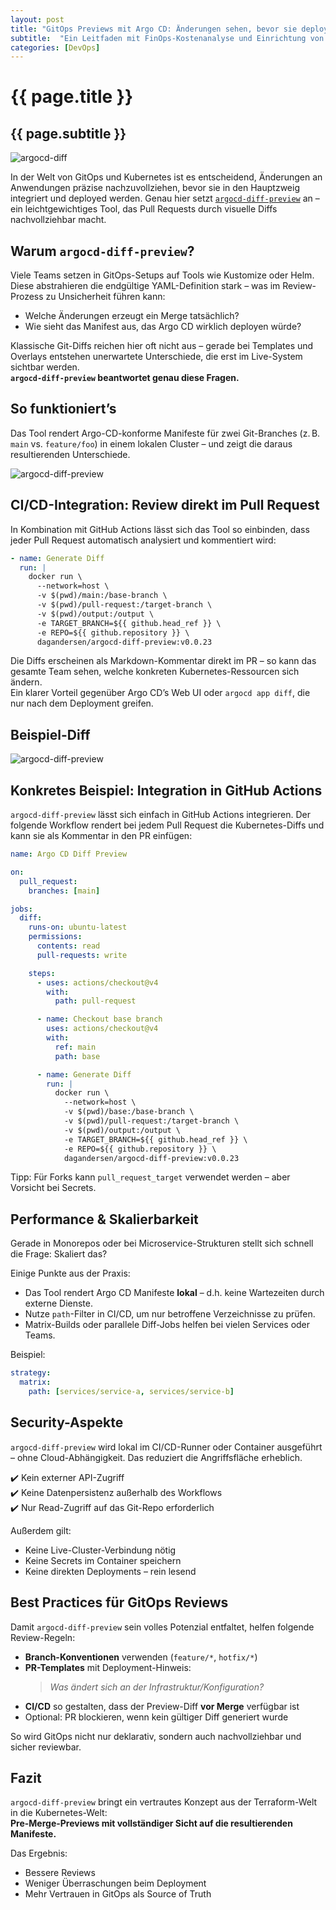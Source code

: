 ```yaml
---
layout: post
title: "GitOps Previews mit Argo CD: Änderungen sehen, bevor sie deployt werden"
subtitle:  "Ein Leitfaden mit FinOps-Kostenanalyse und Einrichtung von Connection Draining"
categories: [DevOps]
---
```

# {{ page.title }}
## {{ page.subtitle }}


![argocd-diff](../../img/argocd-diff-1170.png)

In der Welt von GitOps und Kubernetes ist es entscheidend, Änderungen an Anwendungen präzise nachzuvollziehen, bevor sie in den Hauptzweig integriert und deployed werden. Genau hier setzt [`argocd-diff-preview`](https://github.com/dag-andersen/argocd-diff-preview) an – ein leichtgewichtiges Tool, das Pull Requests durch visuelle Diffs nachvollziehbar macht.

## Warum `argocd-diff-preview`?

Viele Teams setzen in GitOps-Setups auf Tools wie Kustomize oder Helm. Diese abstrahieren die endgültige YAML-Definition stark – was im Review-Prozess zu Unsicherheit führen kann:

- Welche Änderungen erzeugt ein Merge tatsächlich?
- Wie sieht das Manifest aus, das Argo CD wirklich deployen würde?

Klassische Git-Diffs reichen hier oft nicht aus – gerade bei Templates und Overlays entstehen unerwartete Unterschiede, die erst im Live-System sichtbar werden.  
**`argocd-diff-preview` beantwortet genau diese Fragen.**

## So funktioniert’s

Das Tool rendert Argo-CD-konforme Manifeste für zwei Git-Branches (z. B. `main` vs. `feature/foo`) in einem lokalen Cluster – und zeigt die daraus resultierenden Unterschiede.

![argocd-diff-preview](../../img/argocd-diff-flow-1170.png)

## CI/CD-Integration: Review direkt im Pull Request

In Kombination mit GitHub Actions lässt sich das Tool so einbinden, dass jeder Pull Request automatisch analysiert und kommentiert wird:

```yaml
- name: Generate Diff
  run: |
    docker run \
      --network=host \
      -v $(pwd)/main:/base-branch \
      -v $(pwd)/pull-request:/target-branch \
      -v $(pwd)/output:/output \
      -e TARGET_BRANCH=${{ github.head_ref }} \
      -e REPO=${{ github.repository }} \
      dagandersen/argocd-diff-preview:v0.0.23
```

Die Diffs erscheinen als Markdown-Kommentar direkt im PR – so kann das gesamte Team sehen, welche konkreten Kubernetes-Ressourcen sich ändern.  
Ein klarer Vorteil gegenüber Argo CD’s Web UI oder `argocd app diff`, die nur nach dem Deployment greifen.

## Beispiel-Diff

![argocd-diff-preview](../../img/argocd-diff-preview-1170.png)

## Konkretes Beispiel: Integration in GitHub Actions

`argocd-diff-preview` lässt sich einfach in GitHub Actions integrieren. Der folgende Workflow rendert bei jedem Pull Request die Kubernetes-Diffs und kann sie als Kommentar in den PR einfügen:

```yaml
name: Argo CD Diff Preview

on:
  pull_request:
    branches: [main]

jobs:
  diff:
    runs-on: ubuntu-latest
    permissions:
      contents: read
      pull-requests: write

    steps:
      - uses: actions/checkout@v4
        with:
          path: pull-request

      - name: Checkout base branch
        uses: actions/checkout@v4
        with:
          ref: main
          path: base

      - name: Generate Diff
        run: |
          docker run \
            --network=host \
            -v $(pwd)/base:/base-branch \
            -v $(pwd)/pull-request:/target-branch \
            -v $(pwd)/output:/output \
            -e TARGET_BRANCH=${{ github.head_ref }} \
            -e REPO=${{ github.repository }} \
            dagandersen/argocd-diff-preview:v0.0.23
```

Tipp: Für Forks kann `pull_request_target` verwendet werden – aber Vorsicht bei Secrets.

## Performance & Skalierbarkeit

Gerade in Monorepos oder bei Microservice-Strukturen stellt sich schnell die Frage: Skaliert das?

Einige Punkte aus der Praxis:
- Das Tool rendert Argo CD Manifeste **lokal** – d.h. keine Wartezeiten durch externe Dienste.
- Nutze `path`-Filter in CI/CD, um nur betroffene Verzeichnisse zu prüfen.
- Matrix-Builds oder parallele Diff-Jobs helfen bei vielen Services oder Teams.

Beispiel:  
```yaml
strategy:
  matrix:
    path: [services/service-a, services/service-b]
```

## Security-Aspekte

`argocd-diff-preview` wird lokal im CI/CD-Runner oder Container ausgeführt – ohne Cloud-Abhängigkeit. Das reduziert die Angriffsfläche erheblich.

✔️ Kein externer API-Zugriff  
✔️ Keine Datenpersistenz außerhalb des Workflows  
✔️ Nur Read-Zugriff auf das Git-Repo erforderlich

Außerdem gilt:
- Keine Live-Cluster-Verbindung nötig
- Keine Secrets im Container speichern
- Keine direkten Deployments – rein lesend

## Best Practices für GitOps Reviews

Damit `argocd-diff-preview` sein volles Potenzial entfaltet, helfen folgende Review-Regeln:

- **Branch-Konventionen** verwenden (`feature/*`, `hotfix/*`)
- **PR-Templates** mit Deployment-Hinweis:
  > _Was ändert sich an der Infrastruktur/Konfiguration?_
- **CI/CD** so gestalten, dass der Preview-Diff **vor Merge** verfügbar ist
- Optional: PR blockieren, wenn kein gültiger Diff generiert wurde

So wird GitOps nicht nur deklarativ, sondern auch nachvollziehbar und sicher reviewbar.

## Fazit

`argocd-diff-preview` bringt ein vertrautes Konzept aus der Terraform-Welt in die Kubernetes-Welt:  
**Pre-Merge-Previews mit vollständiger Sicht auf die resultierenden Manifeste.**

Das Ergebnis:

- Bessere Reviews  
- Weniger Überraschungen beim Deployment  
- Mehr Vertrauen in GitOps als Source of Truth